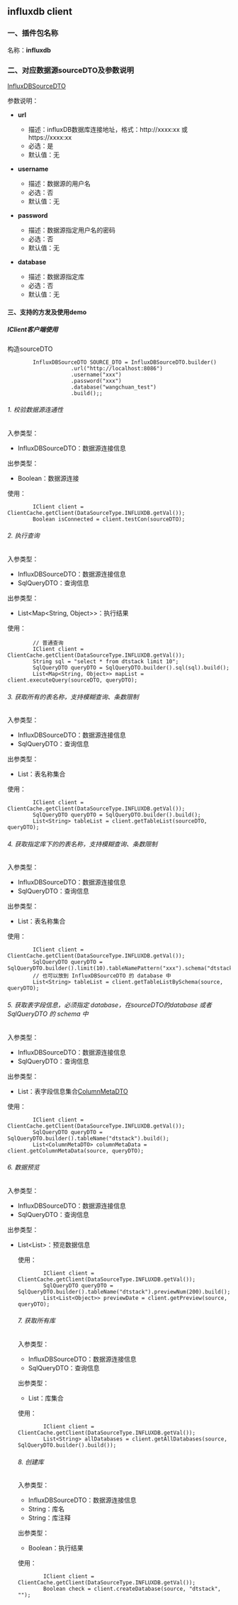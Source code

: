 ## influxdb client

### 一、插件包名称
名称：**influxdb**

### 二、对应数据源sourceDTO及参数说明

[InfluxDBSourceDTO](/core/src/main/java/com/dtstack/dtcenter/loader/dto/source/InfluxDBSourceDTO.java)

参数说明：

- **url**
  - 描述：influxDB数据库连接地址，格式：http://xxxx:xx 或 https://xxxx:xx
  - 必选：是
  - 默认值：无



- **username**
  - 描述：数据源的用户名
  - 必选：否
  - 默认值：无



- **password**
  - 描述：数据源指定用户名的密码
  - 必选：否
  - 默认值：无



- **database**
  - 描述：数据源指定库
  - 必选：否
  - 默认值：无


#### 三、支持的方发及使用demo

##### IClient客户端使用

构造sourceDTO

```$java
        InfluxDBSourceDTO SOURCE_DTO = InfluxDBSourceDTO.builder()
                    .url("http://localhost:8086")
                    .username("xxx")
                    .password("xxx")
                    .database("wangchuan_test")
                    .build();;
```

###### 1. 校验数据源连通性
入参类型：
- InfluxDBSourceDTO：数据源连接信息

出参类型：
- Boolean：数据源连接

使用：
```$java
        IClient client = ClientCache.getClient(DataSourceType.INFLUXDB.getVal());
        Boolean isConnected = client.testCon(sourceDTO);
```

###### 2. 执行查询
入参类型：
- InfluxDBSourceDTO：数据源连接信息
- SqlQueryDTO：查询信息

出参类型：
- List<Map<String, Object>>：执行结果

使用：
```$java
        // 普通查询
        IClient client = ClientCache.getClient(DataSourceType.INFLUXDB.getVal());
        String sql = "select * from dtstack limit 10";
        SqlQueryDTO queryDTO = SqlQueryDTO.builder().sql(sql).build();
        List<Map<String, Object>> mapList = client.executeQuery(sourceDTO, queryDTO);
```

###### 3. 获取所有的表名称，支持模糊查询、条数限制
入参类型：
- InfluxDBSourceDTO：数据源连接信息
- SqlQueryDTO：查询信息

出参类型：
- List<String>：表名称集合

使用：
```$java
        IClient client = ClientCache.getClient(DataSourceType.INFLUXDB.getVal());
        SqlQueryDTO queryDTO = SqlQueryDTO.builder().build();
        List<String> tableList = client.getTableList(sourceDTO, queryDTO);
```

###### 4. 获取指定库下的的表名称，支持模糊查询、条数限制
入参类型：
- InfluxDBSourceDTO：数据源连接信息
- SqlQueryDTO：查询信息

出参类型：
- List<String>：表名称集合

使用：
```$java
        IClient client = ClientCache.getClient(DataSourceType.INFLUXDB.getVal());
        SqlQueryDTO queryDTO = SqlQueryDTO.builder().limit(10).tableNamePattern("xxx").schema("dtstack").build();
        // 也可以放到 InfluxDBSourceDTO 的 database 中
        List<String> tableList = client.getTableListBySchema(source, queryDTO);
```

###### 5. 获取表字段信息，必须指定 database，在sourceDTO的database 或者 SqlQueryDTO 的 schema 中
入参类型：
- InfluxDBSourceDTO：数据源连接信息
- SqlQueryDTO：查询信息

出参类型：
- List<ColumnMetaDTO>：表字段信息集合[ColumnMetaDTO](/core/src/main/java/com/dtstack/dtcenter/loader/dto/ColumnMetaDTO.java)

使用：
```$java
        IClient client = ClientCache.getClient(DataSourceType.INFLUXDB.getVal());
        SqlQueryDTO queryDTO = SqlQueryDTO.builder().tableName("dtstack").build();
        List<ColumnMetaDTO> columnMetaData = client.getColumnMetaData(source, queryDTO);
```

###### 6. 数据预览
入参类型：
- InfluxDBSourceDTO：数据源连接信息
- SqlQueryDTO：查询信息

出参类型：
- List<List<Object>>：预览数据信息

使用：
```$java
        IClient client = ClientCache.getClient(DataSourceType.INFLUXDB.getVal());
        SqlQueryDTO queryDTO = SqlQueryDTO.builder().tableName("dtstack").previewNum(200).build();
        List<List<Object>> previewDate = client.getPreview(source, queryDTO);
```

###### 7. 获取所有库
入参类型：
- InfluxDBSourceDTO：数据源连接信息
- SqlQueryDTO：查询信息

出参类型：
- List<String>：库集合

使用：
```$java
        IClient client = ClientCache.getClient(DataSourceType.INFLUXDB.getVal());
        List<String> allDatabases = client.getAllDatabases(source, SqlQueryDTO.builder().build());
```

###### 8. 创建库
入参类型：
- InfluxDBSourceDTO：数据源连接信息
- String：库名
- String：库注释

出参类型：
- Boolean：执行结果

使用：
```$java
        IClient client = ClientCache.getClient(DataSourceType.INFLUXDB.getVal());
        Boolean check = client.createDatabase(source, "dtstack", "");
```
